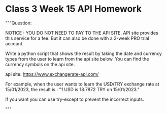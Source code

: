 # Class 3 Week 15 API Homework

"""Question:

NOTICE : YOU DO NOT NEED TO PAY TO THE API SITE. API site provides this service for a fee. But it can also be done with a 2-week PRO trial account.

Write a python script that shows the result by taking the date and currency types from the user to learn from the api site below. You can find the currency symbols on the api site.

api site: https://www.exchangerate-api.com/

For example, when the user wants to learn the USD/TRY exchange rate at 15/01/2023, the result is : "1 USD is 18.7872 TRY on 15/01/2023."

If you want you can use try-except to prevent the incorrect inputs.

"""